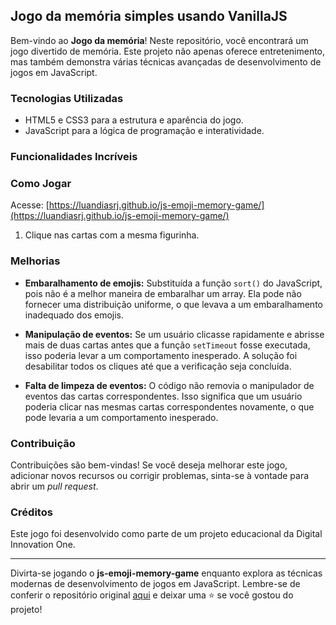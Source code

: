 ## Jogo da memória simples usando VanillaJS

Bem-vindo ao **Jogo da memória**! Neste repositório, você encontrará um jogo divertido de memória. Este projeto não apenas oferece entretenimento, mas também demonstra várias técnicas avançadas de desenvolvimento de jogos em JavaScript.

### Tecnologias Utilizadas

- HTML5 e CSS3 para a estrutura e aparência do jogo.
- JavaScript para a lógica de programação e interatividade.

### Funcionalidades Incríveis

### Como Jogar

Acesse: [https://luandiasrj.github.io/js-emoji-memory-game/](https://luandiasrj.github.io/js-emoji-memory-game/)

1. Clique nas cartas com a mesma figurinha.

### Melhorias

- **Embaralhamento de emojis:** Substituída a função `sort()` do JavaScript, pois não é a melhor maneira de embaralhar um array. Ela pode não fornecer uma distribuição uniforme, o que levava a um embaralhamento inadequado dos emojis.

- **Manipulação de eventos:** Se um usuário clicasse rapidamente e abrisse mais de duas cartas antes que a função `setTimeout` fosse executada, isso poderia levar a um comportamento inesperado. A solução foi desabilitar todos os cliques até que a verificação seja concluída.

- **Falta de limpeza de eventos:** O código não removia o manipulador de eventos das cartas correspondentes. Isso significa que um usuário poderia clicar nas mesmas cartas correspondentes novamente, o que pode levaria a um comportamento inesperado.

### Contribuição

Contribuições são bem-vindas! Se você deseja melhorar este jogo, adicionar novos recursos ou corrigir problemas, sinta-se à vontade para abrir um _pull request_.

### Créditos

Este jogo foi desenvolvido como parte de um projeto educacional da Digital Innovation One.

---

Divirta-se jogando o **js-emoji-memory-game** enquanto explora as técnicas modernas de desenvolvimento de jogos em JavaScript. Lembre-se de conferir o repositório original [aqui](https://github.com/digitalinnovationone/js-emoji-memory-game) e deixar uma ⭐️ se você gostou do projeto!
